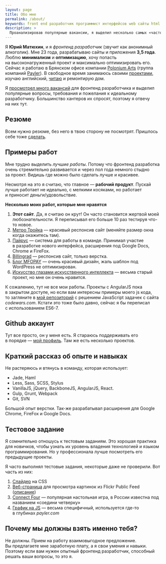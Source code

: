 ```yaml
---
layout: page
title: Обо мне
permalink: /about/
keywords: front end разработчик программист интерфейсов web сайты html css javascript
description: >
  Проанализировав популярные вакансии, я выделил несколько самых «часто встречаемых» вопросов/требований/пожеланий к разработчику. На этой странице я отвечаю на них.
---
```


Я **Юрий Матюхин**, и я _фронтенд разработчик_ (звучит как анонимный алкоголик).
Мне 23 года, разрабатываю сайты и приложения **3,5 года**.
Люблю **минимализм** и **оптимизацию**, хочу попасть на высоконагруженный проект и максимально оптимизировать его.
Сейчас я работаю в Брянском офисе компании [Polonium Arts](//poloniumarts.com) (группа компаний [Payler](//payler.com)).
В свободное время занимаюсь своими [проектами](/projects/), изучаю английский, [читаю](/books/) и ремонтирую дом.

Я [просмотрел много вакансий](/front-end/what_front_end_developer_need_to_know_in_2015-2016/) для фронтенд разработчика и выделил популярные вопросы, требования и пожелания к идеальному разработчику. Большинство хантеров их спросят, поэтому я отвечу на них тут.

## Резюме

Всем нужно резюме, без него в твою сторону не посмотрят.
Пришлось себе тоже [сделать](http://bryansk.hh.ru/resume/d6644a6fff02080e290039ed1f517854583433).

## Примеры работ

Мне трудно выделить _лучшие работы_. Потому что фронтенд разработка очень стремительно развивается и через пол года немного стыдно за проект. Видишь где можно было сделать лучше и красивее.

Несмотря на это я считаю, что главное — **рабочий продукт**. Пускай лучше работает не идеально, с мелкими косяками, но работает и приносит деньги/удовольствие.

**Несколько моих работ, которые мне нравятся**

1. **Этот сайт**. Да, я считаю он крут! Он часто становится жертвой моей любознательности. Я переписывал его больше 10 раз тестируя что-то новое.
2. [Метро Тройка](http://troika.payler.com/) — красивый респонсив сайт (меняйте размер окна когда окажитесь там).
3. [Пайрус](https://pyrus.com/) — система для работы в команде. Принимал участие в разработке нового интерфейса, расширения под Google Docs, Chrome и FireFox.
4. [Billingrad](http://my.billingrad.com/) — респонсив сайт, только верстка.
4. [Блог MFOPAY](//blog.mfopay.ru) — очень красивый дизайн, жаль шаблон под WordPress не оптимизирован.
5. [Искусство глазами искусственного интеллекта](http://www.siemens-home.com/ru/idos-and-art.html) — весьма старый проект, но мне он очень нравится.

К сожалению, тут не все мои работы. Проекты с AngularJS пока в закрытом доступе, но если вам интересны примеры моего js кода, то загляните в [мой репозиторий](http://github.com/ymatuhin/codewars) c решением JavaScript задачек с сайта _codewars.com_. Кстати это тоже было давно, сейчас я бы переписал с использованием ES6-7.

## Github аккаунт

Тут все просто, он у меня есть. Я стараюсь поддерживать его в порядке — [мой профиль](http://github.com/ymatuhin). Там же есть несколько проектов.

## Краткий рассказ об опыте и навыках

Не растеряюсь и втянусь в команду, которая использует:

* Jade, Haml
* Less, Sass, SCSS, Stylus
* VanillaJS, jQuery, BackboneJS, AngularJS, React.
* Gulp, Grunt, Webpack
* Git, SVN

Большой опыт верстки. Так-же разрабатывал расширения для Google Chrome, FireFox и Google Docs.

## Тестовое задание

Я сомнительно отношусь к тестовым заданиям. Это хорошая практика для новичков, чтобы узнать их уровень владения технологией и языком программирования. Но у профессионала лучше посмотреть его предыдущие проекты.

Я часто выполнял тестовые задания, некоторые даже не проверили. Вот часть из них:

1. [Слайдер](http://ymatuhin.github.io/vanilla_slider/) на CSS
2. [Веб-страница](http://ymatuhin.github.io/flickr/) для просмотра картинок из Flickr Public Feed ([описание](http://ymatuhin.github.io/flickr/task.pdf))
3. [Connect Four](https://github.com/ymatuhin/connect4) — популярная настольная игра, в России известна под названием «соедини четверку»
4. [График на JS](http://ymatuhin.github.io/graph-test/) — весьма специфичный, используется где-то в глубинах _payler.com_

## Почему мы должны взять именно тебя?

Не должны. Прием на работу взаимовыгодное предложение. Вы предлагаете мне заработную плату, а я свои умения и навыки. Поэтому если вам нужен опытный фронтенд разработчик, способный решать ваши вопросы, то это я.
